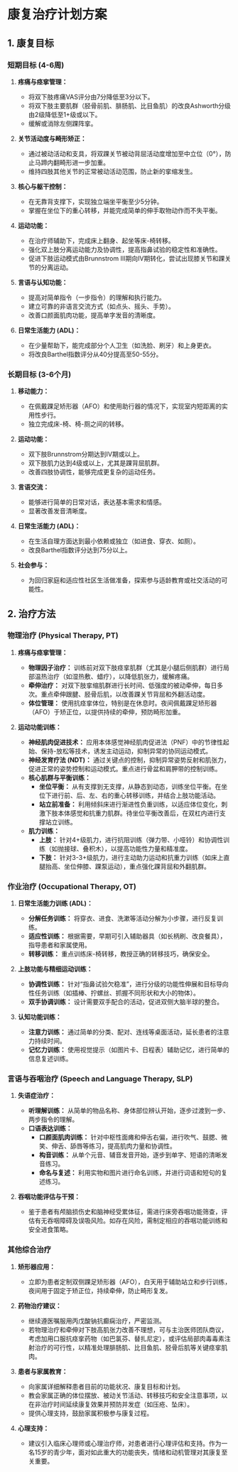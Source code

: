 # 康复治疗计划方案

## 1. 康复目标

### 短期目标 (4-6周)

1.  **疼痛与痉挛管理：**
    *   将双下肢疼痛VAS评分由7分降低至3分以下。
    *   将双下肢主要肌群（胫骨前肌、腓肠肌、比目鱼肌）的改良Ashworth分级由2级降低至1+级或以下。
    *   缓解或消除左侧踝阵挛。

2.  **关节活动度与畸形矫正：**
    *   通过被动活动和支具，将双踝关节被动背屈活动度增加至中立位（0°），防止马蹄内翻畸形进一步加重。
    *   维持四肢其他关节的正常被动活动范围，防止新的挛缩发生。

3.  **核心与躯干控制：**
    *   在无靠背支撑下，实现独立端坐平衡至少5分钟。
    *   掌握在坐位下的重心转移，并能完成简单的伸手取物动作而不失平衡。

4.  **运动功能：**
    *   在治疗师辅助下，完成床上翻身、起坐等床-椅转移。
    *   强化双上肢分离运动能力及协调性，提高指鼻试验的稳定性和准确性。
    *   促进下肢运动模式由Brunnstrom III期向IV期转化，尝试出现膝关节和踝关节的分离运动。

5.  **言语与认知功能：**
    *   提高对简单指令（一步指令）的理解和执行能力。
    *   建立可靠的非语言交流方式（如点头、摇头、手势）。
    *   改善口颜面肌肉功能，提高单字发音的清晰度。

6.  **日常生活能力 (ADL)：**
    *   在少量帮助下，能完成部分个人卫生（如洗脸、刷牙）和上身更衣。
    *   将改良Barthel指数评分从40分提高至50-55分。

### 长期目标 (3-6个月)

1.  **移动能力：**
    *   在佩戴踝足矫形器（AFO）和使用助行器的情况下，实现室内短距离的实用性步行。
    *   独立完成床-椅、椅-厕之间的转移。

2.  **运动功能：**
    *   双下肢Brunnstrom分期达到IV期或以上。
    *   双下肢肌力达到4级或以上，尤其是踝背屈肌群。
    *   改善四肢协调性，能够完成更复杂的运动任务。

3.  **言语交流：**
    *   能够进行简单的日常对话，表达基本需求和情感。
    *   显著改善发音清晰度。

4.  **日常生活能力 (ADL)：**
    *   在生活自理方面达到最小依赖或独立（如进食、穿衣、如厕）。
    *   改良Barthel指数评分达到75分以上。

5.  **社会参与：**
    *   为回归家庭和适应性社区生活做准备，探索参与适龄教育或社交活动的可能性。

## 2. 治疗方法

### 物理治疗 (Physical Therapy, PT)

1.  **疼痛与痉挛管理：**
    *   **物理因子治疗：** 训练前对双下肢痉挛肌群（尤其是小腿后侧肌群）进行局部温热治疗（如湿热敷、蜡疗），以降低肌张力，缓解疼痛。
    *   **牵伸治疗：** 对双下肢挛缩肌群进行长时间、低强度的被动牵伸，每日多次。重点牵伸跟腱、胫骨后肌，以改善踝关节背屈和外翻活动度。
    *   **体位管理：** 使用抗痉挛体位，特别是在休息时。夜间佩戴踝足矫形器（AFO）于矫正位，以提供持续的牵伸，预防畸形加重。

2.  **运动功能训练：**
    *   **神经肌肉促进技术：** 应用本体感觉神经肌肉促进法（PNF）中的节律性起始、保持-放松等技术，诱发主动运动，抑制异常的协同运动模式。
    *   **神经发育疗法 (NDT)：** 通过关键点的控制，抑制异常姿势反射和肌张力，促进正常的姿势控制和运动模式。重点进行骨盆和肩胛带的控制训练。
    *   **核心肌群与平衡训练：**
        *   **坐位平衡：** 从有支撑到无支撑，从静态到动态，训练坐位平衡。在坐位下进行前、后、左、右的重心转移训练，并结合上肢功能活动。
        *   **站立前准备：** 利用倾斜床进行渐进性负重训练，以适应体位变化，刺激下肢本体感觉和抗重力肌群。待坐位平衡改善后，在双杠内进行支撑站立训练。
    *   **肌力训练：**
        *   **上肢：** 针对4+级肌力，进行抗阻训练（弹力带、小哑铃）和协调性训练（如抛接球、叠积木），以提高功能性力量和精准度。
        *   **下肢：** 针对3-3+级肌力，进行主动助力运动和抗重力训练（如床上直腿抬高、坐位伸膝、踝泵运动），重点强化踝背屈和外翻肌群。

### 作业治疗 (Occupational Therapy, OT)

1.  **日常生活能力训练 (ADL)：**
    *   **分解任务训练：** 将穿衣、进食、洗漱等活动分解为小步骤，进行反复训练。
    *   **适应性训练：** 根据需要，早期可引入辅助器具（如长柄刷、改良餐具），指导患者和家属使用。
    *   **转移训练：** 重点训练床-椅转移，教授正确的转移技巧，确保安全。

2.  **上肢功能与精细运动训练：**
    *   **协调性训练：** 针对“指鼻试验欠稳准”，进行分级的功能性伸展和目标导向性任务训练（如插棒、拧螺丝、抓握不同形状和大小的物体）。
    *   **双手协调训练：** 设计需要双手配合的活动，促进双侧大脑半球的整合。

3.  **认知功能训练：**
    *   **注意力训练：** 通过简单的分类、配对、连线等桌面活动，延长患者的注意力持续时间。
    *   **记忆力训练：** 使用视觉提示（如图片卡、日程表）辅助记忆，进行简单的信息复述训练。

### 言语与吞咽治疗 (Speech and Language Therapy, SLP)

1.  **失语症治疗：**
    *   **听理解训练：** 从简单的物品名称、身体部位辨认开始，逐步过渡到一步、两步指令的理解。
    *   **口语表达训练：**
        *   **口颜面肌肉训练：** 针对中枢性面瘫和伸舌右偏，进行吹气、鼓腮、微笑、伸舌、舔唇等练习，提高肌肉力量和协调性。
        *   **构音训练：** 从单个元音、辅音发音开始，逐步到单字、短语的清晰发音练习。
        *   **命名与复述：** 利用实物和图片进行命名训练，并进行词语和短句的复述练习。

2.  **吞咽功能评估与干预：**
    *   鉴于患者有颅脑损伤史和脑神经受累体征，需进行床旁吞咽功能筛查，评估有无吞咽障碍及误吸风险。如存在风险，需制定相应的吞咽功能训练和安全进食策略。

### 其他综合治疗

1.  **矫形器应用：**
    *   立即为患者定制双侧踝足矫形器（AFO），白天用于辅助站立和步行训练，夜间用于固定于矫正位，持续牵伸，防止畸形复发。

2.  **药物治疗建议：**
    *   继续遵医嘱服用丙戊酸钠抗癫痫治疗，严密监测。
    *   若物理治疗和牵伸对下肢高肌张力改善不理想，可与主治医师团队商议，考虑加用口服抗痉挛药物（如巴氯芬、替扎尼定），或评估局部肉毒毒素注射治疗的可行性，以精准处理腓肠肌、比目鱼肌、胫骨后肌等关键痉挛肌肉。

3.  **患者与家属教育：**
    *   向家属详细解释患者目前的功能状况、康复目标和计划。
    *   教会家属正确的体位摆放、被动关节活动、转移技巧和安全注意事项，以在非治疗时间延续康复效果并预防并发症（如压疮、坠床）。
    *   提供心理支持，鼓励家属积极参与康复过程。

4.  **心理支持：**
    *   建议引入临床心理师或心理治疗师，对患者进行心理评估和支持。作为一名15岁的青少年，面对如此重大的功能丧失，情绪和动机管理对其康复至关重要。